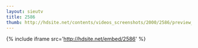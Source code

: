 ```yaml
---
layout: sieutv
title: 2586
thumb: http://hdsite.net/contents/videos_screenshots/2000/2586/preview_360p.mp4.jpg
---
```

{% include iframe src='http://hdsite.net/embed/2586' %}
 

